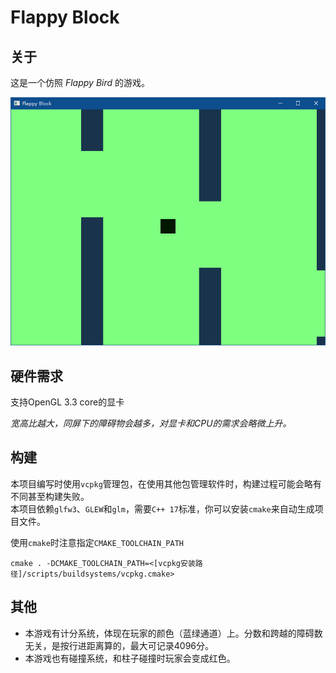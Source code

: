 # Flappy Block

## 关于

这是一个仿照 *Flappy Bird* 的游戏。  

![preview](preview.png)

## 硬件需求

支持OpenGL 3.3 core的显卡  

*宽高比越大，同屏下的障碍物会越多，对显卡和CPU的需求会略微上升。*

## 构建

本项目编写时使用`vcpkg`管理包，在使用其他包管理软件时，构建过程可能会略有不同甚至构建失败。  
本项目依赖`glfw3`、`GLEW`和`glm`，需要`C++ 17`标准，你可以安装`cmake`来自动生成项目文件。  

使用`cmake`时注意指定`CMAKE_TOOLCHAIN_PATH`  
```
cmake . -DCMAKE_TOOLCHAIN_PATH=<[vcpkg安装路径]/scripts/buildsystems/vcpkg.cmake>
```

## 其他

- 本游戏有计分系统，体现在玩家的颜色（蓝绿通道）上。分数和跨越的障碍数无关，是按行进距离算的，最大可记录4096分。
- 本游戏也有碰撞系统，和柱子碰撞时玩家会变成红色。

